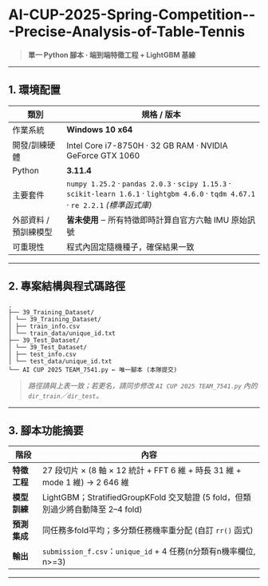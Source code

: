 # AI-CUP-2025-Spring-Competition---Precise-Analysis-of-Table-Tennis 
> **單一 Python 腳本 ‧ 端到端特徵工程 + LightGBM 基線**

---

## 1. 環境配置
| 類別 | 規格 / 版本 |
|------|-------------|
| 作業系統 | **Windows 10 x64** |
| 開發/訓練硬體 | Intel Core i7-8750H ‧ 32 GB RAM ‧ NVIDIA GeForce GTX 1060 |
| Python | **3.11.4** |
| 主要套件 | `numpy 1.25.2` ‧ `pandas 2.0.3` ‧ `scipy 1.15.3` ‧ `scikit-learn 1.6.1` ‧ `lightgbm 4.6.0` ‧ `tqdm 4.67.1` ‧ `re 2.2.1` *(標準函式庫)* |
| 外部資料 / 預訓練模型 | **皆未使用** ‒ 所有特徵即時計算自官方六軸 IMU 原始訊號 |
| 可重現性 | 程式內固定隨機種子，確保結果一致 |

---

## 2. 專案結構與程式碼路徑
```text
.
├── 39_Training_Dataset/
│ └── 39_Training_Dataset/
│ ├── train_info.csv
│ └── train_data/unique_id.txt
├── 39_Test_Dataset/
│ └── 39_Test_Dataset/
│ ├── test_info.csv
│ └── test_data/unique_id.txt
└── AI CUP 2025 TEAM_7541.py ← 唯一腳本 (本隊提交)
```
> *路徑請與上表一致；若更名，請同步修改 `AI CUP 2025 TEAM_7541.py` 內的 `dir_train`／`dir_test`。*

---

## 3. 腳本功能摘要
| 階段       | 內容                                                              |
| -------- | --------------------------------------------------------------- |
| **特徵工程** | 27 段切片 × (8 軸 × 12 統計 + FFT 6 維 + 時長 31 維 + mode 1 維) → 2 646 維 |
| **模型訓練** | LightGBM；StratifiedGroupKFold 交叉驗證 (5 fold，但類別過少將自動降至 2–4 fold) |
| **預測集成** | 同任務多fold平均；多分類任務機率重分配 (自訂 `rr()` 函式)  |
| **輸出**   | `submission_f.csv`：`unique_id` + 4 任務(n分類有n機率欄位, n>=3) |

---
